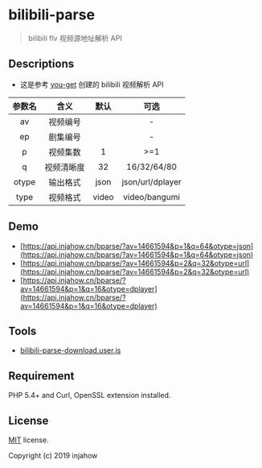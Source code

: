 # bilibili-parse

> bilibili flv 视频源地址解析 API

## Descriptions

- 这是参考 [you-get](https://github.com/soimort/you-get) 创建的 bilibili 视频解析 API

| 参数名 |    含义    | 默认 |       可选       |
| :----: | :--------: | :--: | :--------------: |
|   av   |  视频编号  |      |        -         |
|   ep   |  剧集编号  |      |        -         |
|   p    |  视频集数  |  1   |       >=1        |
|   q    | 视频清晰度 |  32  |   16/32/64/80    |
| otype  |  输出格式  | json | json/url/dplayer |
|  type  |  视频格式  | video|   video/bangumi  |


## Demo

- [https://api.injahow.cn/bparse/?av=14661594&p=1&q=64&otype=json](https://api.injahow.cn/bparse/?av=14661594&p=1&q=64&otype=json)
- [https://api.injahow.cn/bparse/?av=14661594&p=2&q=32&otype=url](https://api.injahow.cn/bparse/?av=14661594&p=2&q=32&otype=url)
- [https://api.injahow.cn/bparse/?av=14661594&p=1&q=16&otype=dplayer](https://api.injahow.cn/bparse/?av=14661594&p=1&q=16&otype=dplayer)

## Tools

- [bilibili-parse-download.user.js](https://github.com/injahow/bilibili-parse/raw/master/tools/bilibili-parse-download.user.js)

## Requirement

PHP 5.4+ and Curl, OpenSSL extension installed.

## License

[MIT](https://github.com/injahow/bilibili-parse/blob/master/LICENSE) license.

Copyright (c) 2019 injahow
